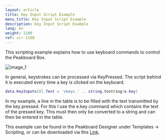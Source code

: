 ```yaml
---
layout: article
title: Key Input Script Example
menu_title: Key Input Script Example
description: Key Input Script Example
lang: en
weight: 1100
ref: scr-1100
---
```

This scripting example explains how to use keyboard commands to control the Peakboard Box.


![image_1](/assets/images/scripting/Scripting_Beispiele/KeyInputs.png)

In general, keystrokes can be processed via KeyPressed.
The script behind it is executed every time a key is clicked on the keyboard.

```lua
data.KeyInputs[0].Text = 'vkeys.' .. string.tostring(e.key)

```

In my example, a line in the table is to be filled with the text transmitted by the key pressed.
For this I use the e.key command which contains the text of the pressed key.
This must then only be converted to a string and can then be entered in the table.

This example can be found in the Peakboard Designer under Templates -> Scripting, or can be downloaded via this [Link](https://github.com/Peakboard/CoolStuff/raw/master/Scripts/Key%20Inputs/KeyInputs.pbmx).